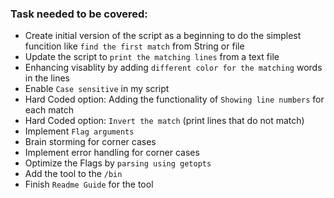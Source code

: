 ### Task needed to be covered:
- Create initial version of the script as a beginning to do the simplest funcition like `find the first match` from String or file
- Update the script to `print the matching lines` from a text file 
- Enhancing visablity by adding `different color for the matching` words in the lines 
- Enable `Case sensitive` in my script
- Hard Coded option: Adding the functionality of `Showing line numbers` for each match 
- Hard Coded option: `Invert the match` (print lines that do not match)
- Implement `Flag arguments`
- Brain storming for corner cases
- Implement error handling for corner cases
- Optimize the Flags by `parsing using getopts`
- Add the tool to the `/bin`
- Finish `Readme Guide` for the tool